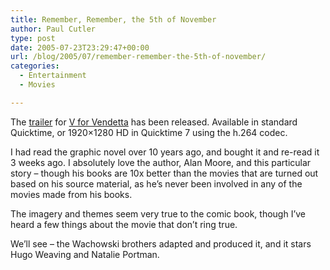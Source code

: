 ```yaml
---
title: Remember, Remember, the 5th of November
author: Paul Cutler
type: post
date: 2005-07-23T23:29:47+00:00
url: /blog/2005/07/remember-remember-the-5th-of-november/
categories:
  - Entertainment
  - Movies

---
```

The [trailer][1] for [V for Vendetta][2] has been released. Available in standard Quicktime, or 1920&#215;1280 HD in Quicktime 7 using the h.264 codec.

I had read the graphic novel over 10 years ago, and bought it and re-read it 3 weeks ago. I absolutely love the author, Alan Moore, and this particular story &#8211; though his books are 10x better than the movies that are turned out based on his source material, as he&#8217;s never been involved in any of the movies made from his books.

The imagery and themes seem very true to the comic book, though I&#8217;ve heard a few things about the movie that don&#8217;t ring true.

We&#8217;ll see &#8211; the Wachowski brothers adapted and produced it, and it stars Hugo Weaving and Natalie Portman.

 [1]: http://vforvendetta.warnerbros.com/trailer.html
 [2]: http://vforvendetta.warnerbros.com/